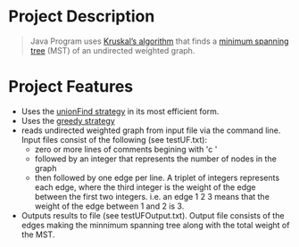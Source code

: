 # Project Description

> Java Program uses [Kruskal’s algorithm](https://en.wikipedia.org/wiki/Kruskal%27s_algorithm) that finds a [minimum spanning tree](https://en.wikipedia.org/wiki/Minimum_spanning_tree) (MST) of an undirected weighted graph.

# Project Features

  - Uses the [unionFind strategy](https://en.wikipedia.org/wiki/Disjoint-set_data_structure) in its most efficient form.
  - Uses the [greedy strategy](https://en.wikipedia.org/wiki/Greedy_algorithm)
  - reads undirected weighted graph from input file via the command line. Input files consist of the following (see testUF.txt): 
    - zero or more lines of comments begining with 'c '
    - followed by an integer that represents the number of nodes in the graph 
    - then followed by one edge per line. A triplet of integers represents each edge, where the third integer is the weight of the edge         between the first two integers. i.e. an edge 1  2  3   means that the weight of the edge between 1 and 2 is 3.
  - Outputs results to file (see testUFOutput.txt). Output file consists of the edges making the minnimum spanning tree along with the         total weight of the MST.
